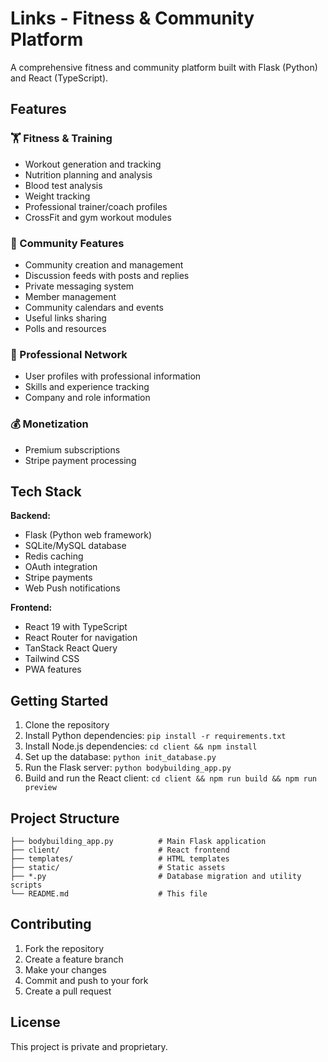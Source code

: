 # Links - Fitness & Community Platform

A comprehensive fitness and community platform built with Flask (Python) and React (TypeScript).

## Features

### 🏋️ Fitness & Training
- Workout generation and tracking
- Nutrition planning and analysis
- Blood test analysis
- Weight tracking
- Professional trainer/coach profiles
- CrossFit and gym workout modules

### 👥 Community Features
- Community creation and management
- Discussion feeds with posts and replies
- Private messaging system
- Member management
- Community calendars and events
- Useful links sharing
- Polls and resources

### 💼 Professional Network
- User profiles with professional information
- Skills and experience tracking
- Company and role information

### 💰 Monetization
- Premium subscriptions
- Stripe payment processing

## Tech Stack

**Backend:**
- Flask (Python web framework)
- SQLite/MySQL database
- Redis caching
- OAuth integration
- Stripe payments
- Web Push notifications

**Frontend:**
- React 19 with TypeScript
- React Router for navigation
- TanStack React Query
- Tailwind CSS
- PWA features

## Getting Started

1. Clone the repository
2. Install Python dependencies: `pip install -r requirements.txt`
3. Install Node.js dependencies: `cd client && npm install`
4. Set up the database: `python init_database.py`
5. Run the Flask server: `python bodybuilding_app.py`
6. Build and run the React client: `cd client && npm run build && npm run preview`

## Project Structure

```
├── bodybuilding_app.py          # Main Flask application
├── client/                      # React frontend
├── templates/                   # HTML templates
├── static/                      # Static assets
├── *.py                         # Database migration and utility scripts
└── README.md                    # This file
```

## Contributing

1. Fork the repository
2. Create a feature branch
3. Make your changes
4. Commit and push to your fork
5. Create a pull request

## License

This project is private and proprietary.
